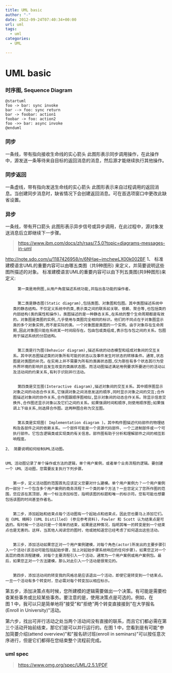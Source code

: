 ```yaml
---
title: UML basic
author: "-"
date: 2012-09-24T07:40:34+00:00
url: uml
tags:
  - uml
categories:
  - UML

---
```

# UML basic
### 时序图, Sequence Diagram
```plantuml
@startuml
foo -> bar: sync invoke
bar --> foo: sync return
bar -> foobar: action1
foobar -> foo: action2
foo ->> bar: async invoke
@enduml
```
### 同步
一条线，带有指向接收生命线的实心箭头	此图形表示同步调用操作，在此操作中，源发送一条等待来自目标的返回消息的消息，然后源才能继续执行其他操作。
### 同步返回
一条虚线，带有指向发送生命线的实心箭头	此图形表示来自过程调用的返回消息。当创建同步消息时，缺省情况下会创建返回消息。可在首选项窗口中更改此缺省设置。

### 异步
一条线，带有开口箭头	此图形表示异步信号或异步调用，在此过程中，源对象发送消息后立即继续下一步骤。

>https://www.ibm.com/docs/zh/rsas/7.5.0?topic=diagrams-messages-in-uml

  http://note.sdo.com/u/1187426958/n/6NHae~jmchewLX00k002BF
  1、 标准建模语言UML的重要内容可以由哪五类图（共9种图形) 来定义，并简要说明这些图所描述的对象。
    标准建模语言UML的重要内容可以由下列五类图(共9种图形)来定义:
  
  <ul>
    
      第一类是用例图,从用户角度描述系统功能,并指出各功能的操作者。
    
    
      第二类是静态图(Static diagram),包括类图、对象图和包图。其中类图描述系统中类的静态结构。不仅定义系统中的类,表示类之间的联系如关联、依赖、聚合等,也包括类的内部结构(类的属性和操作)。类图描述的是一种静态关系,在系统的整个生命周期都是有效的。对象图是类图的实例,几乎使用与类图完全相同的标识。他们的不同点在于对象图显示类的多个对象实例,而不是实际的类。一个对象图是类图的一个实例。由于对象存在生命周期,因此对象图只能在系统某一时间段存在。包由包或类组成,表示包与包之间的关系。包图用于描述系统的分层结构。
    
    
      第三类是行为图(Behavior diagram),描述系统的动态模型和组成对象间的交互关系。其中状态图描述类的对象所有可能的状态以及事件发生时状态的转移条件。通常,状态图是对类图的补充。在实用上并不需要为所有的类画状态图,仅为那些有多个状态其行为受外界环境的影响并且发生改变的类画状态图。而活动图描述满足用例要求所要进行的活动以及活动间的约束关系,有利于识别并行活动。
    
    
      第四类是交互图(Interactive diagram),描述对象间的交互关系。其中顺序图显示对象之间的动态合作关系,它强调对象之间消息发送的顺序,同时显示对象之间的交互;合作图描述对象间的协作关系,合作图跟顺序图相似,显示对象间的动态合作关系。除显示信息交换外,合作图还显示对象以及它们之间的关系。如果强调时间和顺序,则使用顺序图;如果强调上下级关系,则选择合作图。这两种图合称为交互图。
    
    
      第五类是实现图( Implementation diagram )。其中构件图描述代码部件的物理结构及各部件之间的依赖关系。一个部件可能是一个资源代码部件、一个二进制部件或一个可执行部件。它包含逻辑类或实现类的有关信息。部件图有助于分析和理解部件之间的相互影响程度。
    
  </ul>
  
  
  
    2、 简要说明如何绘制UML活动图。
  
  
    UML 活动图记录了单个操作或方法的逻辑，单个用户案例，或者单个业务流程的逻辑。要创建一个 UML 活动图，您需要反复执行下列步骤。
  
  
    　　第一步，定义活动图的范围首先应该定义您要对什么建模。单个用户案例力？一个用户案例的一部分？一个包含多个用户案例的商务流程？一个类的单个方法？一旦您定义了您所作图的范围，您应该在其顶部，用一个标注添加标签，指明该图的标题和唯一的标示符。您有可能也想要包括该图的时间甚至作者名。
  
  
    　　第二步，添加起始和结束点每个活动图有一个起始点和结束点，因此您也要马上添加它们。在《UML 精粹》(UML Distilled) (参见参考资料)，Fowler 和 Scott 认为结束点是可选的。有时候一个活动只是一个简单的结束，如果是这种情况，指明其唯一的转变是到一个结束点也是无害的。这样，当其他人阅读您的图时，他或她知道您已经考虑了如何退出这些活动。
  
  
    　　第三步，添加活动如果您正对一个用户案例建模，对每个角色(actor)所发出的主要步骤引入一个活动(该活动可能包括起始步骤，加上对起始步骤系统响应的任何步骤)。如果您正对一个高层的商务流程建模，对每个主要流程引入一个活动，通常为一个用户案例或用户案例包。最后，如果您正对一个方法建模，那么对此引入一个活动是很常见的。
  
  
    　　第四步，添加活动间的转变我的风格总是应该退出一个活动，即使它是转变到一个结束点。一旦一个活动有多个转变时，您必需对每个转变加以相应标示。
  
  
第五步，添加决策点有时候，您所建模的逻辑需要做出一个决策。有可能是需要检查某些事务或比较某些事务。要注意的是，使用决策点是可选的。例如，在图 1 中，我可以只是简单地将"接受"和"拒绝"两个转变直接接到"在大学报名(Enroll in University)"活动。
  
第六步，找出可并行活动之处当两个活动间没有直接的联系，而且它们都必需在第三个活动开始前结束，那它们是可以并行运行的。在图 1 中，您看到是有可能"参加简要介绍(attend overview)"和"报名研讨班(enroll in seminars)"可以按任意次序进行，但是它们都得在您结束整个流程前完成。

### uml spec
>https://www.omg.org/spec/UML/2.5.1/PDF